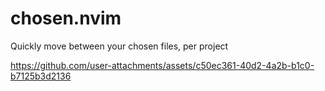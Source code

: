 # chosen.nvim
Quickly move between your chosen files, per project

https://github.com/user-attachments/assets/c50ec361-40d2-4a2b-b1c0-b7125b3d2136
